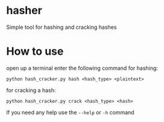 # hasher
Simple tool for hashing and cracking hashes 

# How to use
open up a terminal
enter the following command for hashing:

`python hash_cracker.py hash <hash_type> <plaintext>`

for cracking a hash:

`python hash_cracker.py crack <hash_type> <hash>`

If you need any help use the `--help` or `-h` command